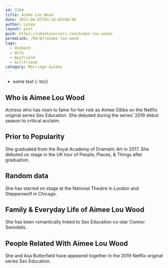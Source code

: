 ```yaml
---
id: 7244
title: Aimee Lou Wood
date: 2021-04-07T03:14:03+00:00
author: Laima
layout: post
guid: https://ukdataservers.com/aimee-lou-wood/
permalink: /04/07/aimee-lou-wood
tags:
  - Husband
  - Wife
  - Boyfriend
  - Girlfriend
category: Marriage Guides
---
```


* some text
{: toc}


## Who is Aimee Lou Wood
                  
                  
                  
Actress who has risen to fame for her role as Aimee Gibbs on the Netflix original series Sex Education. She debuted during the series&#8217; 2019 debut season to critical acclaim. 
                  
              
            
              
            
                
                
                
## Prior to Popularity
                  
                  
                  
She graduated from the Royal Academy of Dramatic Art in 2017. She debuted on stage in the UK tour of People, Places, & Things after graduation. 
                  
              
            
              
            
                
                
                
## Random data
                  
                  
                  
She has starred on stage at the National Theatre in London and Steppenwolf in Chicago. 
                  
              
            
              
            
                
                
                
## Family & Everyday Life of Aimee Lou Wood
                  
                  
                  
She has been romantically linked to Sex Education co-star Connor Swindells. 
                  
              
            
              
            
                
                
                
## People Related With Aimee Lou Wood
                  
                  
                  
She and Asa Butterfield have appeared together in the 2019 Netflix original series Sex Education. 
                  
              
            
              
            
                
              
            
              
              
            
            
              
            
          
          
          